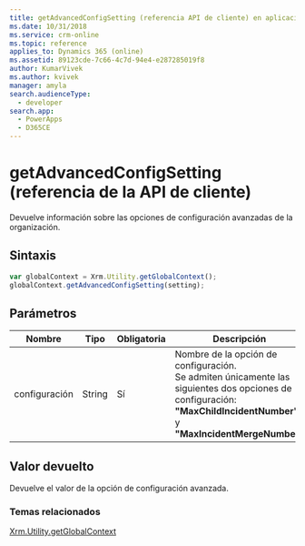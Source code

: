 ```yaml
---
title: getAdvancedConfigSetting (referencia API de cliente) en aplicaciones basadas en modelos | Microsoft Docs
ms.date: 10/31/2018
ms.service: crm-online
ms.topic: reference
applies_to: Dynamics 365 (online)
ms.assetid: 89123cde-7c66-4c7d-94e4-e287285019f8
author: KumarVivek
ms.author: kvivek
manager: amyla
search.audienceType:
  - developer
search.app:
  - PowerApps
  - D365CE
---
```

# <a name="getadvancedconfigsetting-client-api-reference"></a>getAdvancedConfigSetting (referencia de la API de cliente)



Devuelve información sobre las opciones de configuración avanzadas de la organización. 

## <a name="syntax"></a>Sintaxis

```JavaScript
var globalContext = Xrm.Utility.getGlobalContext();
globalContext.getAdvancedConfigSetting(setting);
```

## <a name="parameters"></a>Parámetros

|Nombre |Tipo |Obligatoria |Descripción |
|---|---|---|---|
|configuración |String |Sí |Nombre de la opción de configuración. <br/>Se admiten únicamente las siguientes dos opciones de configuración: **"MaxChildIncidentNumber"** y **"MaxIncidentMergeNumber"** |

## <a name="return-value"></a>Valor devuelto

Devuelve el valor de la opción de configuración avanzada.

### <a name="related-topics"></a>Temas relacionados

[Xrm.Utility.getGlobalContext](../getGlobalContext.md)



